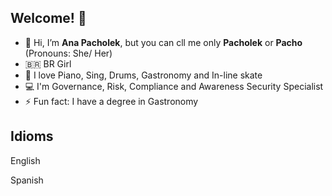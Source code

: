 ## Welcome! 🍒

- 👋 Hi, I’m **Ana Pacholek**, but you can cll me only **Pacholek** or **Pacho** (Pronouns: She/ Her)
- 🇧🇷 BR Girl
- 💞️ I love Piano, Sing, Drums, Gastronomy and In-line skate
- 💻 I'm Governance, Risk, Compliance and Awareness Security Specialist
- ⚡ Fun fact: I have a degree in Gastronomy

## Idioms
English </p>
Spanish
